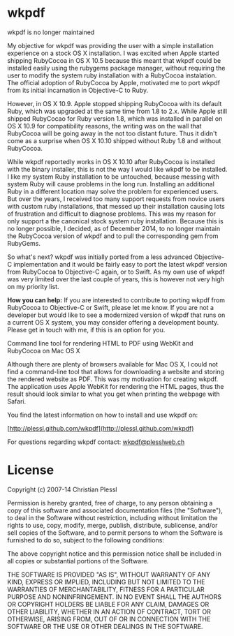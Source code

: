 wkpdf
=====

wkpdf is no longer maintained

My objective for wkpdf was providing the user with a simple installation experience on a stock OS X installation. I was excited when Apple started shipping RubyCocoa in OS X 10.5 because this meant that wkpdf could be installed easily using the rubygems package manager, without requiring the user to modify the system ruby installation with a RubyCocoa instalation. The official adoption of RubyCocoa by Apple, motivated me to port wkpdf from its initial incarnation in Objective-C to Ruby.

However, in OS X 10.9. Apple stopped shipping RubyCocoa with its default Ruby, which was upgraded at the same time from 1.8 to 2.x. While Apple still shipped RubyCocao for Ruby version 1.8, which was installed in parallel on OS X 10.9 for compatibility reasons, the writing was on the wall that RubyCocoa will be going away in the not too distant future. Thus it didn't come as a surprise when OS X 10.10 shipped without Ruby 1.8 and without RubyCocoa.

While wkpdf reportedly works in OS X 10.10 after RubyCocoa is installed with the binary installer, this is not the way I would like wkpdf to be installed. I like my system Ruby installation to be untouched, because messing with system Ruby will cause problems in the long run. Installing an additional Ruby in a different location may solve the problem for experienced users. But over the years, I received too many support requests from novice users with custom ruby installations, that messed up their installation causing lots of frustration and difficult to diagnose problems. This was my reason for only support a the canonical stock system ruby installation. Because this is no longer possible, I decided, as of December 2014,  to no longer maintain the RubyCocoa version of wkpdf and to pull the corresponding gem from RubyGems.

So what's next? wkpdf was initially ported from a less advanced Objective-C implementation and it would be fairly easy to port the latest wkpdf version from RubyCocoa to Objective-C again, or to Swift. As my own use of wkpdf was very limited over the last couple of years, this is however not very high on my priority list.

**How you can help:** If you are interested to contribute to porting wkpdf from RubyCocoa to Objective-C or Swift, please let me know. If you are not a developer but would like to see a modernized version of wkpdf that runs on a current OS X system, you may consider offering a development bounty. Please get in touch with me, if this is an option for you.






Command line tool for rendering HTML to PDF using WebKit and RubyCocoa on Mac OS X

Although there are plenty of browsers available for Mac OS X, I could not find 
a command-line tool that allows for downloading a website and storing the 
rendered website as PDF. This was my motivation for creating wkpdf. The 
application uses Apple WebKit for rendering the HTML pages, thus the result 
should look similar to what you get when printing the webpage with Safari.

You find the latest information on how to install and use wkpdf on:

  [http://plessl.github.com/wkpdf](http://plessl.github.com/wkpdf)

For questions regarding wkpdf contact: wkpdf@plesslweb.ch

License
=======

Copyright (c) 2007-14 Christian Plessl

Permission is hereby granted, free of charge, to any person
obtaining a copy of this software and associated documentation
files (the "Software"), to deal in the Software without
restriction, including without limitation the rights to use,
copy, modify, merge, publish, distribute, sublicense, and/or sell
copies of the Software, and to permit persons to whom the
Software is furnished to do so, subject to the following
conditions:

The above copyright notice and this permission notice shall be
included in all copies or substantial portions of the Software.

THE SOFTWARE IS PROVIDED "AS IS", WITHOUT WARRANTY OF ANY KIND,
EXPRESS OR IMPLIED, INCLUDING BUT NOT LIMITED TO THE WARRANTIES
OF MERCHANTABILITY, FITNESS FOR A PARTICULAR PURPOSE AND
NONINFRINGEMENT. IN NO EVENT SHALL THE AUTHORS OR COPYRIGHT
HOLDERS BE LIABLE FOR ANY CLAIM, DAMAGES OR OTHER LIABILITY,
WHETHER IN AN ACTION OF CONTRACT, TORT OR OTHERWISE, ARISING
FROM, OUT OF OR IN CONNECTION WITH THE SOFTWARE OR THE USE OR
OTHER DEALINGS IN THE SOFTWARE.
